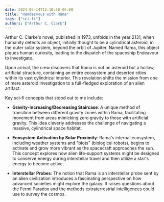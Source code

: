 ```yaml
--- 
date: 2024-03-14T12:10:50-06:00
title: "Rendezvous with Rama"
tags: ["sci-fi"]
authors: ["Arthur C. Clark"]
---
```


Arthur C. Clarke's novel, published in 1973, unfolds in the year 2131, when humanity detects an object, initially thought to be a cylindrical asteroid, in the outer solar system, beyond the orbit of Jupiter. Named Rama, this object piques human curiosity, leading to the dispatch of the spaceship Endeavour to investigate.

Upon arrival, the crew discovers that Rama is not an asteroid but a hollow, artificial structure, containing an entire ecosystem and deserted cities within its vast cylindrical interior. This revelation shifts the mission from one of mere asteroid investigation to a full-fledged exploration of an alien artifact.

Key sci-fi concepts that stood out to me include:

- **Gravity-Increasing/Decreasing Staircase**: A unique method of transition between different gravity zones within Rama, facilitating movement from areas mimicking zero gravity to those with artificial gravity. This idea cleverly addresses the challenge of navigating a massive, cylindrical space habitat.

- **Ecosystem Activation by Solar Proximity**: Rama's internal ecosystem, including weather systems and "biots" (biological robots), begins to activate and grow more vibrant as the spacecraft approaches the sun. This concept explores how alien life-support systems might be designed to conserve energy during interstellar travel and then utilize a star's energy to become active.

- **Interstellar Probes**: The notion that Rama is an interstellar probe sent by an alien civilization introduces a fascinating perspective on how advanced societies might explore the galaxy. It raises questions about the Fermi Paradox and the methods extraterrestrial intelligences could use to survey the cosmos.




